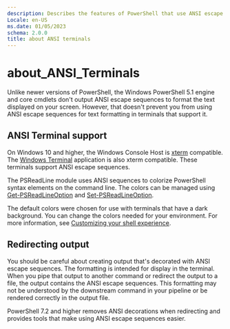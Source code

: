 ```yaml
---
description: Describes the features of PowerShell that use ANSI escape sequences and the terminal hosts that support them.
Locale: en-US
ms.date: 01/05/2023
schema: 2.0.0
title: about ANSI terminals
---
```

# about_ANSI_Terminals

Unlike newer versions of PowerShell, the Windows PowerShell 5.1 engine and core
cmdlets don't output ANSI escape sequences to format the text displayed on your
screen. However, that doesn't prevent you from using ANSI escape sequences for
text formatting in terminals that support it.

## ANSI Terminal support

On Windows 10 and higher, the Windows Console Host is [xterm][02] compatible.
The [Windows Terminal][03] application is also xterm compatible. These
terminals support ANSI escape sequences.

The PSReadLine module uses ANSI sequences to colorize PowerShell syntax
elements on the command line. The colors can be managed using
[Get-PSReadLineOption][04] and [Set-PSReadLineOption][05].

The default colors were chosen for use with terminals that have a dark
background. You can change the colors needed for your environment. For more
information, see [Customizing your shell experience][01].

## Redirecting output

You should be careful about creating output that's decorated with ANSI escape
sequences. The formatting is intended for display in the terminal. When you
pipe that output to another command or redirect the output to a file, the
output contains the ANSI escape sequences. This formatting may not be
understood by the downstream command in your pipeline or be rendered correctly
in the output file.

PowerShell 7.2 and higher removes ANSI decorations when redirecting and
provides tools that make using ANSI escape sequences easier.

<!-- link references -->
[01]: /powershell/scripting/learn/shell/creating-profiles
[02]: https://wikipedia.org/wiki/Xterm
[03]: https://www.microsoft.com/p/windows-terminal/9n0dx20hk701
[04]: xref:PSReadLine.Get-PSReadLineOption
[05]: xref:PSReadLine.Set-PSReadLineOption
